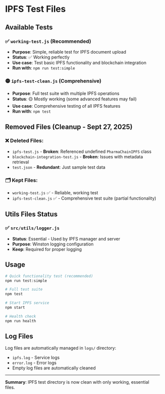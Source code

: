 # IPFS Test Files

## Available Tests

### ✅ `working-test.js` (Recommended)
- **Purpose**: Simple, reliable test for IPFS document upload
- **Status**: ✅ Working perfectly
- **Use case**: Test basic IPFS functionality and blockchain integration
- **Run with**: `npm run test:simple`

### 🟡 `ipfs-test-clean.js` (Comprehensive)  
- **Purpose**: Full test suite with multiple IPFS operations
- **Status**: 🟡 Mostly working (some advanced features may fail)
- **Use case**: Comprehensive testing of all IPFS features
- **Run with**: `npm test`

## Removed Files (Cleanup - Sept 27, 2025)

### ❌ Deleted Files:
- `ipfs-test.js` - **Broken**: Referenced undefined `PharmaChainIPFS` class
- `blockchain-integration-test.js` - **Broken**: Issues with metadata retrieval
- `test.json` - **Redundant**: Just sample test data

### 🗂️ Kept Files:
- `working-test.js` ✅ - Reliable, working test
- `ipfs-test-clean.js` ✅ - Comprehensive test suite (partial functionality)

## Utils Files Status

### ✅ `src/utils/logger.js`
- **Status**: Essential - Used by IPFS manager and server
- **Purpose**: Winston logging configuration
- **Keep**: Required for proper logging

## Usage

```bash
# Quick functionality test (recommended)
npm run test:simple

# Full test suite
npm test

# Start IPFS service
npm start

# Health check
npm run health
```

## Log Files

Log files are automatically managed in `logs/` directory:
- `ipfs.log` - Service logs
- `error.log` - Error logs
- Empty log files are automatically cleaned

---

**Summary**: IPFS test directory is now clean with only working, essential files.